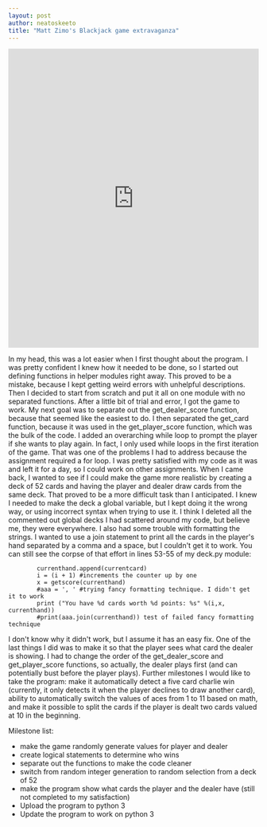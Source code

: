 ```yaml
---
layout: post
author: neatoskeeto
title: "Matt Zimo's Blackjack game extravaganza"
---
```


<iframe src="https://trinket.io/embed/python3/e0de2dbc87" width="100%" height="600" frameborder="0" marginwidth="0" marginheight="0" allowfullscreen></iframe>

In my head, this was a lot easier when I first thought about the program. I was pretty confident I knew how it needed to be done, so I started out defining functions in helper modules right away. This proved to be a mistake, because I kept getting weird errors with unhelpful descriptions. 
Then I decided to start from scratch and put it all on one module with no separated functions. After a little bit of trial and error, I got the game to work. My next goal was to separate out the get_dealer_score function, because that seemed like the easiest to do. I then separated the get_card function, because it was used in the get_player_score function, which was the bulk of the code.
I added an overarching while loop to prompt the player if she wants to play again. In fact, I only used while loops in the first iteration of the game. That was one of the problems I had to address because the assignment required a for loop.
I was pretty satisfied with my code as it was and left it for a day, so I could work on other assignments. When I came back, I wanted to see if I could make the game more realistic by creating a deck of 52 cards and having the player and dealer draw cards from the same deck. That proved to be a more difficult task than I anticipated. I knew I needed to make the deck a global variable, but I kept doing it the wrong way, or using incorrect syntax when trying to use it. I think I deleted all the commented out global decks I had scattered around my code, but believe me, they were everywhere.
I also had some trouble with formatting the strings. I wanted to use a join statement to print all the cards in the player's hand separated by a comma and a space, but I couldn't get it to work. You can still see the corpse of that effort in lines 53-55 of my deck.py module:
```
        currenthand.append(currentcard)
        i = (i + 1) #increments the counter up by one
        x = getscore(currenthand)
        #aaa = ', ' #trying fancy formatting technique. I didn't get it to work
        print ("You have %d cards worth %d points: %s" %(i,x, currenthand))
        #print(aaa.join(currenthand)) test of failed fancy formatting technique
```
I don't know why it didn't work, but I assume it has an easy fix.
One of the last things I did was to make it so that the player sees what card the dealer is showing. I had to change the order of the get_dealer_score and get_player_score functions, so actually, the dealer plays first (and can potentially bust before the player plays). 
Further milestones I would like to take the program: make it automatically detect a five card charlie win (currently, it only detects it when the player declines to draw another card), ability to automatically switch the values of aces from 1 to 11 based on math, and make it possible to split the cards if the player is dealt two cards valued at 10 in the beginning.

Milestone list:
<ul>
<li>make the game randomly generate values for player and dealer</li>
<li>create logical statements to determine who wins</li>
<li>separate out the functions to make the code cleaner</li>
<li>switch from random integer generation to random selection from a deck of 52</li>
<li>make the program show what cards the player and the dealer have (still not completed to my satisfaction)</li>
<li>Upload the program to python 3</li>
<li>Update the program to work on python 3</li>
</ul>
